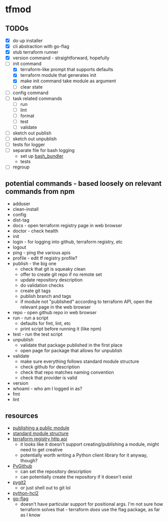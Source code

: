 # tfmod

## TODOs

- [x] do up installer
- [x] cli abstraction with go-flag
- [x] stub terraform runner
- [x] version command - straightforward, hopefully
- [ ] init command
  - [x] terraform-like prompt that supports defaults
  - [x] terraform module that generates init
  - [x] make init command take module as argument
  - [ ] clear state
- [ ] config command
- [ ] task related commands
  - [ ] run
  - [ ] lint
  - [ ] format
  - [ ] test
  - [ ] validate
- [ ] sketch out publish
- [ ] sketch out unpublish
- [ ] tests for logger
- [ ] separate file for bash logging
  - set up [bash_bundler](https://github.com/jfhbrook/bash_bundler)
  - tests
- [ ] regroup

## potential commands - based loosely on relevant commands from npm

- adduser
- clean-install
- config
- dist-tag
- docs - open terraform registry page in web browser
- doctor - check health
- init
- login - for logging into github, terraform registry, etc
- logout
- ping - ping the various apis
- profile - edit tf registry profile?
- publish - the big one
  - check that git is squeaky clean
  - offer to create git repo if no remote set
  - update repository description
  - do validation checks
  - create git tags
  - publish branch and tags
  - if module not "published" according to terraform API, open the relevant
    page in the web browser
- repo - open github repo in web browser
- run - run a script
  - defaults for fmt, lint, etc
  - print script before running it (like npm)
- test - run the test script
- unpublish
  - validate that package published in the first place
  - open page for package that allows for unpublish
- validate
  - make sure everything follows standard module structure
  - check github for description
  - check that repo matches naming convention
  - check that provider is valid
- version
- whoami - who am I logged in as?
- fmt
- lint

## resources

- [publishing a public module](https://developer.hashicorp.com/terraform/registry/modules/publish)
- [standard module structure](https://developer.hashicorp.com/terraform/language/modules/develop/structure)
- [terraform registry http api](https://developer.hashicorp.com/terraform/registry/api-docs)
  - it looks like it doesn't support creating/publishing a module, might need
    to get creative
  - potentially worth writing a Python client library for it anyway, though?
- [PyGithub](https://github.com/PyGithub/PyGithub)
  - can set the repository description
  - can potentially create the repository if it doesn't exist
- [pygit2](https://github.com/libgit2/pygit2)
  - or just shell out to git lol
- [python-hcl2](https://pypi.org/project/python-hcl2/)
- [go-flag](https://github.com/jfhbrook/go-flag)
  - doesn't have particular support for positional args. I'm not sure how
    terraform solves that - terraform *does* use the flag package, as far as
    I know
